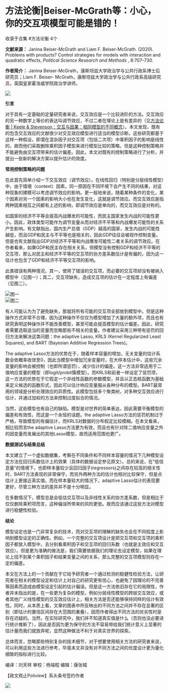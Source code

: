 # 方法论衡|Beiser-McGrath等：小心，你的交互项模型可能是错的！


收录于合集 #方法论衡 4个

**文献来源：** Janina Beiser-McGrath and Liam F. Beiser-McGrath. (2020). Problems
with products? Control strategies for models with interaction and quadratic
effects, _Political Science Research and Methods_ , 8:707–730.  

  

 **作者简介：** Janina Beiser-McGrath，康斯坦兹大学政治学与公共行政系博士后研究员；Liam F. Beiser-
McGrath，康斯坦兹大学政治学与公共行政系高级研究员，英国皇家霍洛威学院政治学讲师。

![](/images/203/2.jpeg)

  

  

 **引言**

对于具有一定基础的定量研究者来说，交互效应是一个比较进阶的方法。交互效应的另一种数学上等价的表达叫调节效应，不过二者在理论上是有差异的（见[方法论衡 |
Keele &
Stevenson：交互与因果：相同模型的不同概念](http://mp.weixin.qq.com/s?__biz=MzI5ODY0MTQ1OA==&mid=2247487019&idx=1&sn=1f69cc0439f57044efc9b4bbb9452764&chksm=eca3ff76dbd47660d44957a9044029c0e6795c003a4edcde0316aa7605ea76fe4294c5879d57&scene=21#wechat_redirect)）。本文发现，既有的包含交互效应的文献很少对交互效应模型进行适当的模型诊断。这些研究都基于这样一种假设，即潜在混杂因子对交互项（包括二次项）中乘积因子的影响是线性的，故而他们采取删除乘积因子模型来进行模型比较的策略，但是这种控制策略并不能避免由交互项带来的估计偏差。因此，本文对既有的控制策略进行了分析，并提出一些新的解决方案以提升估计的效度。

  

 **常用控制策略的问题**

在此首先简单介绍一下交互效应（调节效应）。在线性回归（特别是分层线性模型）中，由于情境（context）因素，同一原因在不同环境下会产生不同的结果，对这种现象的建模可以考虑调节效应的影响。更一般地来说，随着某种条件的变化，某个因素对另一个因素的影响大小也在发生变化，这就是调节效应。而交互效应是指两种因素相互之间都有上述的影响，即调节效应是单向的，而交互效应是对称的。

  

如国家的经济不平等会提高内战爆发的可能性，而民主国家发生内战的可能性更小。因此，政体类型可能作为调节变量从而对经济不平等和内战爆发可能性的关系产生影响。有文献指出，国内生产总值（GDP）越高的国家，发生内战的可能性越低，而且GDP和民主与不平等也是相关的，因此GDP往往会被视作控制变量。但是也有文献指出GDP对经济不平等和内战爆发可能性二者关系的调节效应。在作者看来，如果GDP和民主存在相关关系，但模型没有控制GDP和经济不平等的交互项，那么对民主和经济不平等的交互项的协方差系数估计是有偏的，因为这一估计也包含了GDP和经济不平等交互项的影响。

  

此类错误有两种情况，其一，使用了错误的交互项，而必要的交互项却没有被纳入模型中（见图一）；其二，交互项缺失，造成交互项的估计在一定程度上有偏差（见图二）。

![](/images/203/3.jpeg)图一  
![](/images/203/4.jpeg)图二

有人可能认为为了避免缺失，那就将所有可能的交互项全部放到模型中。但是这种操作方式非常不合理，因为这种操作不仅仅为模型增加了大量的额外项，而且也有研究表明这种操作并不能改善模型，甚至可能会提高模型的估计偏差。因此，研究者需要选取适当的变量而忽略那些不相关的变量。作者建议采用三种带有惩罚的回归方法来解决这类问题：the
adaptive Lasso, KRLS (Kernel Regularized Least Squares), and BART (Bayesian
Additive Regression Trees)。  

  

The adaptive
Lasso方法的优势在于，随着样本容量的增加，无关变量的估计系数会依概率收敛至0，因此当模型中增加冗余变量时，在大样本估计中，这些冗余变量的影响会被控制（也即所谓惩罚），减少估计的偏差。这一方法非常适用于二值响应变量的模型（即logit/probit簇模型）。而KRLS和前者一样设定了惩罚项，这一方法的优势在于它假定一个非线性函数的参数模型，并且以正态核函数为基础来定义候选的函数形式，因此可以估计响应变量服从各种分布的模型。BART最常用的领域是分析处理效应的异质性。此模型包括多个聚类树，对多种交互效应进行估计，并通过加权的方法来控制过度拟合的情况。

  

当然，这些模型也有自己的缺陷。模型是对世界的简单表达，因此需要平衡模型的偏差和有效性，而这是一个永恒的话题。the adaptive
Lasso方法的惩罚机制过于严格，导致模型的有偏估计，而KRLS对数据的分布假定比较模糊。在本文看来，相比较而言the adaptive
Lasso方法更为有效，而且也有针对除二值响应变量之外的因变量而发展出的其他Lasso模型，故而适用范围也更广。

  

 **数据测试与结果总结**

本文建立了一个虚拟数据集，考察在不同条件和不同样本容量的情况下几种模型设定方法在回归系数估计上的效果（具体的数据设定参见原文）。总的来说，在“低信息量”的情境下，也即样本量较少且回归因子(regressors)之间存在较高的相关性时，BART方法表现的非常保守，而另外两种方法的估计也相对比较保守，但是点估计上更接近真实值。而在样本量较大的情况下，adaptive
Lasso估计的表现要更好，尽管三种方法的差异并不是十分明显。

  

在多数情况下，模型总是会低估交互项以及非线性关系的协方差系数，但是相比于仅仅删除乘积项而言，这种偏误所带来的风险更低。故而应该通过这些方法对模型进行稳健性检验。

  

 **结论**

模型设定也是一门非常复杂的技术，而对交互项的理解的缺失也会在不同程度上影响到模型设定的正确性。例如，一个完整的交互项设计是把交互项和交互项的乘积因子都放入模型中，去分别看乘积因子和交互项的回归系数（也就是主效应和交互效应）。但是更为准确的做法是，我们需要依据我们的理论去设定模型，如果在理论上找不到某个乘积因子和结果变量之间的关系，那么完整的交互项模型则存在一定的偏差。

  

本文在方法上的一个贡献在于它给予研究者一个通过检测的稳健性检验方法，让研究者在相关的模型设定和估计上对自己的研究更有信心，也避免了因理论的不完善等因素而造成由模型设定引起的估计偏误。但是这一方法依旧存在它的局限性，作者并未指出的是，在一些更为复杂的模型，例如分层线性模型的跨层交互效应，或者其他广义线性模型的交互效应估计上，相关方法是否还能够保持同样的估计有效性。同时，从本质上看，文章的图表中所反映出的不同方法之间并不存在显著的区别（即估计的置信区间存在大范围的重叠），因而作者得出不同方法的优劣性时是存在迟疑的。当然，在实际研究中，我们并不知道真实值是什么（否则也没必要进行统计推断了），因此是否因为更为保守的方法不容易带给我们统计意义上显著的估计量而我们就放弃呢，显然这种做法不利于对真实世界的探索。

  

总体而言，忽略那些特别复杂的技术细节，对于想要使用相关方法的研究者来说，可以利用这些方法进行参考，毕竟本文并没有对不同方法之间的优度设计更为量化细致的指标进行比较。

  

  

编译：刘天祥 审校：杨端程 编辑：康张城

【政文观止Poliview】系头条号签约作者

  

![](/images/203/5.jpeg)

  

